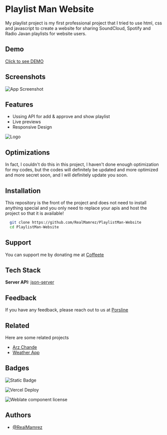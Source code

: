 
# Playlist Man Website

My playlist project is my first professional project that I tried to use html, css and javascript to create a website for sharing SoundCloud, Spotify and Radio Javan playlists for website users.

## Demo

[Click to see DEMO](https://playlistman.ir)


## Screenshots

![App Screenshot](https://i.ibb.co/GvRpP78/screencapture-playlistman-ir-2024-10-06-13-10-32.png)


## Features

- Ussing API for add & approve and show playlist
- Live previews
- Responsive Design


![Logo](https://i.ibb.co/bLyGzmR/Logo-copy.png)


## Optimizations

In fact, I couldn't do this in this project, I haven't done enough optimization for my codes, but the codes will definitely be updated and more optimized and more secret soon, and I will definitely update you soon.


## Installation

This repository is the front of the project and does not need to install anything special and you only need to replace your apis and host the project so that it is available!

```bash
  git clone https://github.com/RealMamrez/PlaylistMan-Website
  cd PlaylistMan-Website
```
    
## Support

You can support me by donating me at [Coffeete](https://www.coffeete.ir/mamrez)

## Tech Stack

**Server API:** [json-server](https://www.npmjs.com/package/json-server)



## Feedback

If you have any feedback, please reach out to us at [Porsline](https://survey.porsline.ir/s/g3vT8quS)



## Related

Here are some related projects

- [Arz Chande](https://github.com/RealMamrez/arz-Chand-Website)
- [Weather App](https://github.com/RealMamrez/Weather-App)


## Badges

![Static Badge](https://img.shields.io/badge/Version-0.1.2%20beta-blue?style=for-the-badge)

![Vercel Deploy](https://deploy-badge.vercel.app/vercel/playlist-man-website?style=for-the-badge&logo=github&name=Playlist+Man)

![Weblate component license](https://img.shields.io/weblate/l/godot-engine/godot?color=brightgreen)



## Authors

- [@RealMamrez](https://www.github.com/RealMamrez)

